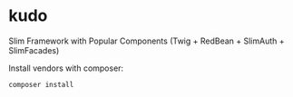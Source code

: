 kudo
====

Slim Framework with Popular Components (Twig + RedBean + SlimAuth + SlimFacades)

Install vendors with composer:

~~~
composer install
~~~
